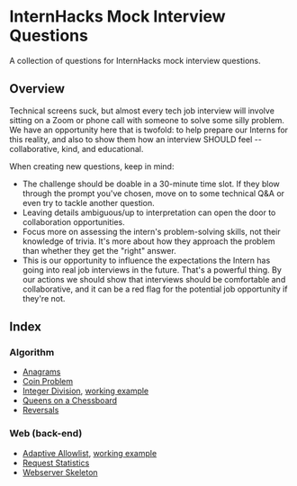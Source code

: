 # InternHacks Mock Interview Questions

A collection of questions for InternHacks mock interview questions.

## Overview

Technical screens suck, but almost every tech job interview will involve sitting on a Zoom or phone call with someone to solve some silly problem. We have an opportunity here that is twofold: to help prepare our Interns for this reality, and also to show them how an interview SHOULD feel -- collaborative, kind, and educational.

When creating new questions, keep in mind:

- The challenge should be doable in a 30-minute time slot. If they blow through the prompt you've chosen, move on to some technical Q&A or even try to tackle another question.
- Leaving details ambiguous/up to interpretation can open the door to collaboration opportunities.
- Focus more on assessing the intern's problem-solving skills, not their knowledge of trivia. It's more about how they approach the problem than whether they get the "right" answer.
- This is our opportunity to influence the expectations the Intern has going into real job interviews in the future. That's a powerful thing. By our actions we should show that interviews should be comfortable and collaborative, and it can be a red flag for the potential job opportunity if they're not.

## Index

### Algorithm

- [Anagrams](algorithm/anagrams.md)
- [Coin Problem](algorithm/coin-problem.md)
- [Integer Division](algorithm/integer-division.md), [working example](algorithm/integer-division.py)
- [Queens on a Chessboard](algorithm/queens-on-a-chessboard.md)
- [Reversals](algorithm/reversals.md)

### Web (back-end)

- [Adaptive Allowlist](web-backend/adaptive-allowlist.md), [working example](web-backend/adaptive-allowlist.py)
- [Request Statistics](web-backend/request-statistics.md)
- [Webserver Skeleton](web-backend/webserver-skeleton.md)
